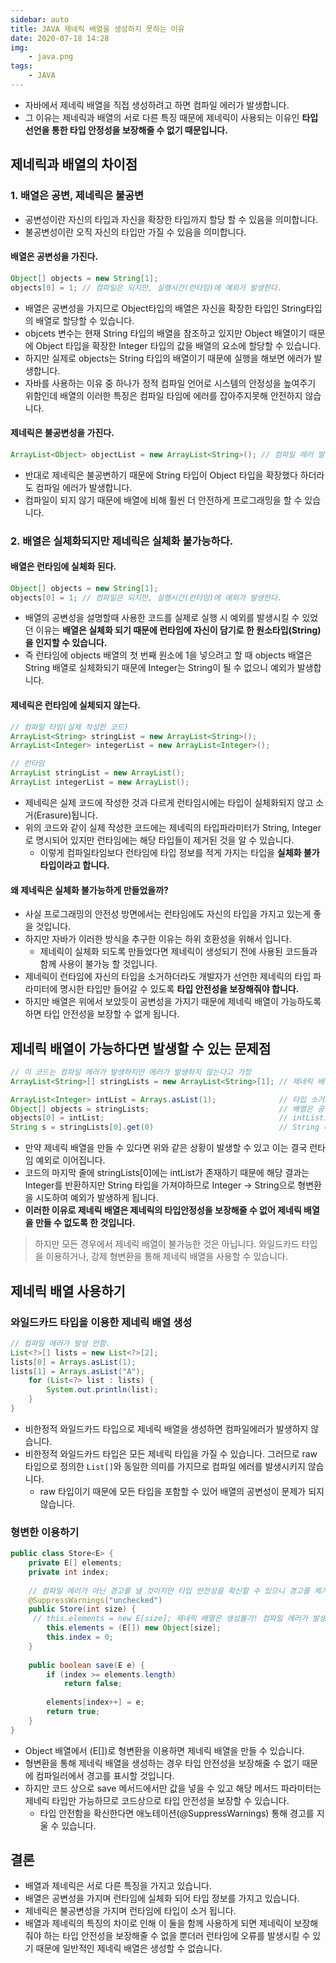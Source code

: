 ```yaml
---
sidebar: auto
title: JAVA 제네릭 배열을 생성하지 못하는 이유
date: 2020-07-18 14:28
img: 
    - java.png
tags: 
    - JAVA
---
```


- 자바에서 제네릭 배열을 직접 생성하려고 하면 컴파일 에러가 발생합니다.
- 그 이유는 제네릭과 배열의 서로 다른 특징 때문에 제네릭이 사용되는 이유인 **타입 선언을 통한 타입 안정성을 보장해줄 수 없기 때문입니다.**

## 제네릭과 배열의 차이점
### 1. 배열은 공변, 제네릭은 불공변
- 공변성이란 자신의 타입과 자신을 확장한 타입까지 할당 할 수 있음을 의미합니다.
- 불공변성이란 오직 자신의 타입만 가질 수 있음을 의미합니다.
 
#### 배열은 공변성을 가진다.
```java
Object[] objects = new String[1];
objects[0] = 1; // 컴파일은 되지만, 실행시간(런타임)에 예외가 발생한다.
```
- 배열은 공변성을 가지므로 Object타입의 배열은 자신을 확장한 타입인 String타입의 배열로 할당할 수 있습니다.
- objcets 변수는 현재 String 타입의 배열을 참조하고 있지만 Object 배열이기 때문에 Object 타입을 확장한 Integer 타입의 값을 배열의 요소에 할당할 수 있습니다.
- 하지만 실제로 objects는 String 타입의 배열이기 때문에 실행을 해보면 에러가 발생합니다.
- 자바를 사용하는 이유 중 하나가 정적 컴파일 언어로 시스템의 안정성을 높여주기 위함인데 배열의 이러한 특징은 컴파일 타임에 에러를 잡아주지못해 안전하지 않습니다.

#### 제네릭은 불공변성을 가진다.
```java
ArrayList<Object> objectList = new ArrayList<String>(); // 컴파일 에러 발생
```
- 반대로 제네릭은 불공변하기 때문에 String 타입이 Object 타입을 확장했다 하더라도 컴파일 에러가 발생합니다.
- 컴파일이 되지 않기 때문에 배열에 비해 훨씬 더 안전하게 프로그래밍을 할 수 있습니다.

### 2. 배열은 실체화되지만 제네릭은 실체화 불가능하다.

#### 배열은 런타임에 실체화 된다.
```java
Object[] objects = new String[1];
objects[0] = 1; // 컴파일은 되지만, 실행시간(런타임)에 예외가 발생한다.
```
- 배열의 공변성을 설명할때 사용한 코드를 실제로 실행 시 예외를 발생시킬 수 있었던 이유는 **배열은 실체화 되기 때문에 런타임에 자신이 담기로 한 원소타입(String)을 인지할 수 있습니다.**
- 즉 런타임에 objects 배열의 첫 번째 원소에 1을 넣으려고 할 때 objects 배열은 String 배열로 실체화되기 때문에 Integer는 String이 될 수 없으니 예외가 발생합니다. 

#### 제네릭은 런타임에 실체되지 않는다.
```java
// 컴파일 타임(실제 작성한 코드)
ArrayList<String> stringList = new ArrayList<String>();
ArrayList<Integer> integerList = new ArrayList<Integer>();

// 런타임
ArrayList stringList = new ArrayList();
ArrayList integerList = new ArrayList();
```
- 제네릭은 실제 코드에 작성한 것과 다르게 런타임시에는 타입이 실체화되지 않고 소거(Erasure)됩니다.
- 위의 코드와 같이 실제 작성한 코드에는 제네릭의 타입파라미터가 String, Integer로 명시되어 있지만 런타임에는 해당 타입들이 제거된 것을 알 수 있습니다.
    - 이렇게 컴파일타임보다 런타임에 타입 정보를 적게 가지는 타입을 **실체화 불가 타입이라고 합니다.**

#### 왜 제네릭은 실체화 불가능하게 만들었을까?
- 사실 프로그래밍의 안전성 방면에서는 런타임에도 자신의 타입을 가지고 있는게 좋을 것입니다.
- 하지만 자바가 이러한 방식을 추구한 이유는 하위 호환성을 위해서 입니다.
    - 제네릭이 실체화 되도록 만들었다면 제네릭이 생성되기 전에 사용된 코드들과 함께 사용이 불가능 할 것입니다.
- 제네릭이 런타임에 자신의 타입을 소거하더라도 개발자가 선언한 제네릭의 타입 파라미터에 명시한 타입만 들어갈 수 있도록 **타입 안전성을 보장해줘야 합니다.**
- 하지만 배열은 위에서 보았듯이 공변성을 가지기 때문에 제네릭 배열이 가능하도록 하면 타입 안전성을 보장할 수 없게 됩니다.

## 제네릭 배열이 가능하다면 발생할 수 있는 문제점
```java
// 이 코드는 컴파일 에러가 발생하지만 에러가 발생하지 않는다고 가정
ArrayList<String>[] stringLists = new ArrayList<String>[1]; // 제네릭 배열을 생성. 런타임시에는 제네릭 타입은 소거되므로 ArrayList[]가 된다.

ArrayList<Integer> intList = Arrays.asList(1);              // 타입 소거로 인해 런타임시 ArrayList가 된다.
Object[] objects = stringLists;                             // 배열은 공변성을 가지므로 Object[]는 ArrayList[]가 될 수 있다.
objects[0] = intList;                                       // intList또한 ArrayList이므로 배열의 요소가 될 수 있다. 
String s = stringLists[0].get(0)                            // String 타입을 가져야 하지만 Integer이므로 예외 발생  
```
- 만약 제네릭 배열을 만들 수 있다면 위와 같은 상황이 발생할 수 있고 이는 결국 런타임 예외로 이어집니다.
- 코드의 마지막 줄에 stringLists[0]에는 intList가 존재하기 때문에 해당 결과는 Integer를 반환하지만 String 타입을 가져야하므로 Integer -> String으로 형변환을 시도하여 예외가 발생하게 됩니다.
- **이러한 이유로 제네릭 배열은 제네릭의 타입안정성을 보장해줄 수 없어 제네릭 배열을 만들 수 없도록 한 것입니다.**

> 하지만 모든 경우에서 제네릭 배열이 불가능한 것은 아닙니다. 와일드카드 타입을 이용하거나, 강제 형변환을 통해 제네릭 배열을 사용할 수 있습니다.
  
## 제네릭 배열 사용하기
### 와일드카드 타입을 이용한 제네릭 배열 생성 
```java
// 컴파일 에러가 발생 안함.
List<?>[] lists = new List<?>[2];
lists[0] = Arrays.asList(1);
lists[1] = Arrays.asList("A");
    for (List<?> list : lists) {
        System.out.println(list);
    }
}
```
- 비한정적 와일드카드 타입으로 제네릭 배열을 생성하면 컴파일에러가 발생하지 않습니다.
- 비한정적 와일드카드 타입은 모든 제네릭 타입을 가질 수 있습니다. 그러므로 raw 타입으로 정의한 `List[]`와 동일한 의미를 가지므로 컴파일 에러를 발생시키지 않습니다.
    - raw 타입이기 때문에 모든 타입을 포함할 수 있어 배열의 공변성이 문제가 되지 않습니다.

### 형변한 이용하기
```java
public class Store<E> {
    private E[] elements;
    private int index;
    
    // 컴파일 에러가 아닌 경고를 낼 것이지만 타입 안전성을 확신할 수 있으니 경고를 제거한다.
    @SuppressWarnings("unchecked")
    public Store(int size) {
     // this.elements = new E[size]; 제네릭 배열은 생성불가! 컴파일 에러가 발생한다.
        this.elements = (E[]) new Object[size];
        this.index = 0;
    }
    
    public boolean save(E e) {
        if (index >= elements.length)
            return false;
        
        elements[index++] = e;
        return true;
    }
}
```
- Object 배열에서 (E[])로 형변환을 이용하면 제네릭 배열을 만들 수 있습니다.
- 형변환을 통해 제네릭 배열을 생성하는 경우 타입 안전성을 보장해줄 수 없기 때문에 컴파일러에서 경고를 표시할 것입니다.
- 하지만 코드 상으로 save 메서드에서만 값을 넣을 수 있고 해당 메서드 파라미터는 제네릭 타입만 가능하므로 코드상으로 타입 안전성을 보장할 수 있습니다.  
    - 타입 안전함을 확신한다면 애노테이션(@SuppressWarnings) 통해 경고를 지울 수 있습니다.
    
## 결론
- 배열과 제네릭은 서로 다른 특징을 가지고 있습니다.
- 배열은 공변성을 가지며 런타임에 실체화 되어 타입 정보를 가지고 있습니다.
- 제네릭은 불공변성을 가지며 런타임에 타입이 소거 됩니다.
- 배열과 제네릭의 특징의 차이로 인해 이 둘을 함께 사용하게 되면 제네릭이 보장해줘야 하는 타입 안전성을 보장해줄 수 없을 뿐더러 런타임에 오류를 발생시킬 수 있기 때문에 일반적인 제네릭 배열은 생성할 수 없습니다.


